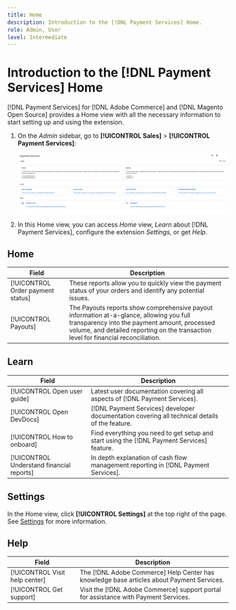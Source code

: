 ```yaml
---
title: Home
description: Introduction to the [!DNL Payment Services] Home.
role: Admin, User
level: Intermediate
---
```


# Introduction to the [!DNL Payment Services] Home

[!DNL Payment Services] for [!DNL Adobe Commerce] and [!DNL Magento Open Source] provides a Home view with all the necessary information to start setting up and using the extension.

1. On the _Admin_ sidebar, go to **[!UICONTROL Sales]** > **[!UICONTROL Payment Services]**:

   ![Home view](assets/home-view.png)

1. In this Home view, you can access _Home_ view, _Learn_ about [!DNL Payment Services], configure the extension _Settings_, or get _Help_.

## Home

| Field | Description |
|---|---|
| [!UICONTROL Order payment status] | These reports allow you to quickly view the payment status of your orders and identify any potential issues. |
| [!UICONTROL Payouts] | The Payouts reports show comprehensive payout information at-a-glance, allowing you full transparency into the payment amount, processed volume, and detailed reporting on the transaction level for financial reconciliation. |

## Learn

| Field | Description |
|---|---|
| [!UICONTROL Open user guide] | Latest user documentation covering all aspects of [!DNL Payment Services]. |
| [!UICONTROL Open DevDocs] | [!DNL Payment Services] developer documentation covering all technical details of the feature. |
| [!UICONTROL How to onboard] | Find everything you need to get setup and start using the [!DNL Payment Services] feature. |
| [!UICONTROL Understand financial reports] | In depth explanation of cash flow management reporting in [!DNL Payment Services]. |

## Settings

In the Home view, click **[!UICONTROL Settings]** at the top right of the page. See [Settings](settings.md) for more information.

## Help

| Field | Description |
|---|---|
| [!UICONTROL Visit help center] | The [!DNL Adobe Commerce] Help Center has knowledge base articles about Payment Services. |
| [!UICONTROL Get support] | Visit the [!DNL Adobe Commerce] support portal for assistance with Payment Services. |
